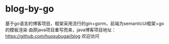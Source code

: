 # blog-by-go
基于go语言的博客项目，框架采用流行的gin+gorm，前端为semanticUi框架+go的模板渲染
由原java项目重写而来，java博客项目地址：https://github.com/huoxubugai/blog  欢迎访问
